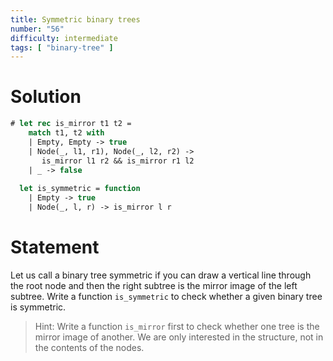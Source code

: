 ```yaml
---
title: Symmetric binary trees
number: "56"
difficulty: intermediate
tags: [ "binary-tree" ]
---
```


# Solution

```ocaml
# let rec is_mirror t1 t2 =
    match t1, t2 with
    | Empty, Empty -> true
    | Node(_, l1, r1), Node(_, l2, r2) ->
       is_mirror l1 r2 && is_mirror r1 l2
    | _ -> false
  
  let is_symmetric = function
    | Empty -> true
    | Node(_, l, r) -> is_mirror l r
```

# Statement

Let us call a binary tree symmetric if you can draw a vertical line
through the root node and then the right subtree is the mirror image of
the left subtree. Write a function `is_symmetric` to check whether a
given binary tree is symmetric.

> Hint: Write a function `is_mirror` first to check whether one tree is
> the mirror image of another. We are only interested in the structure,
> not in the contents of the nodes.
